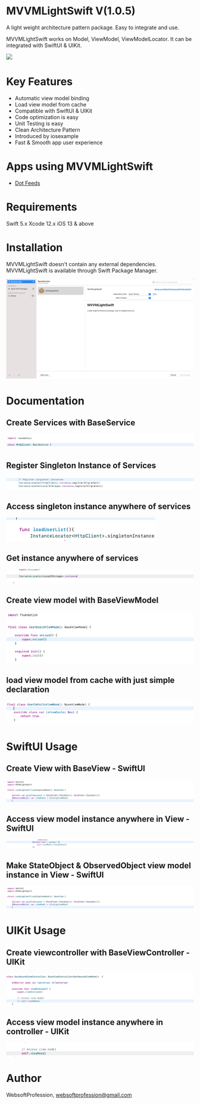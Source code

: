 # MVVMLightSwift V(1.0.5)

A light weight architecture pattern package. Easy to integrate and use.

MVVMLightSwift works on Model, ViewModel, ViewModelLocator. It can be integrated with SwiftUI & UIKit.



<a href="https://github.com/apple/swift-package-manager" alt="MVVMLightSwift on Swift Package Manager" title="MVVMLightSwift on Swift Package Manager"><img src="https://img.shields.io/badge/Swift%20Package%20Manager-compatible-brightgreen.svg" /></a>


# Key Features

- Automatic view model binding
- Load view model from cache
- Compatible with SwiftUI & UIKit
- Code optimization is easy
- Unit Testing is easy
- Clean Architecture Pattern
- Introduced by iosexample
- Fast & Smooth app user experience

# Apps using MVVMLightSwift

- [Dot Feeds](https://apps.apple.com/us/app/dot-feeds/id6450212433)

# Requirements

Swift 5.x
Xcode 12.x
iOS 13 & above


# Installation

MVVMLightSwift doesn't contain any external dependencies. MVVMLightSwift is available through Swift Package Manager.

![Alt text](https://github.com/WebsoftProfession/MVVMLightSwift/blob/main/mvvmlightswift_installation.png?raw=true "")


# Documentation


## Create Services with BaseService

![Alt text](https://github.com/WebsoftProfession/MVVMLightSwift/blob/main/mvvmlight_service1.png?raw=true "")


## Register Singleton Instance of Services
![Alt text](https://github.com/WebsoftProfession/MVVMLightSwift/blob/main/mvvmlight_1.png?raw=true "")


## Access singleton instance anywhere of services

![Alt text](https://github.com/WebsoftProfession/MVVMLightSwift/blob/main/mvvmlight_service2.png?raw=true "")


## Get instance anywhere of services
![Alt text](https://github.com/WebsoftProfession/MVVMLightSwift/blob/main/mvvmlight_service3.png?raw=true "")


## Create view model with BaseViewModel

![Alt text](https://github.com/WebsoftProfession/MVVMLightSwift/blob/main/mvvmlight_viewmodel1.png?raw=true "")


## load view model from cache with just simple declaration

![Alt text](https://github.com/WebsoftProfession/MVVMLightSwift/blob/main/mvvmlight_viewmodel2.png?raw=true "")

# SwiftUI Usage


## Create View with BaseView - SwiftUI

![Alt text](https://github.com/WebsoftProfession/MVVMLightSwift/blob/main/mvvmlight_view1_new.png?raw=true "")

## Access view model instance anywhere in View - SwiftUI

![Alt text](https://github.com/WebsoftProfession/MVVMLightSwift/blob/main/mvvmlight_view2.png?raw=true "")


## Make StateObject & ObservedObject view model instance in View - SwiftUI

![Alt text](https://github.com/WebsoftProfession/MVVMLightSwift/blob/main/mvvmlight_view1_new.png?raw=true "")



# UIKit Usage

## Create viewcontroller with BaseViewController - UIKit

![Alt text](https://github.com/WebsoftProfession/MVVMLightSwift/blob/main/mvvmlight_controller1.png?raw=true "")


## Access view model instance anywhere in controller - UIKit

![Alt text](https://github.com/WebsoftProfession/MVVMLightSwift/blob/main/mvvmlight_controller2.png?raw=true "")






# Author

WebsoftProfession, websoftprofession@gmail.com


